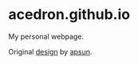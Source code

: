 # acedron.github.io
My personal webpage.

Original [design](https://github.com/apsun/apsun.github.io) by [apsun](https://github.com/apsun).